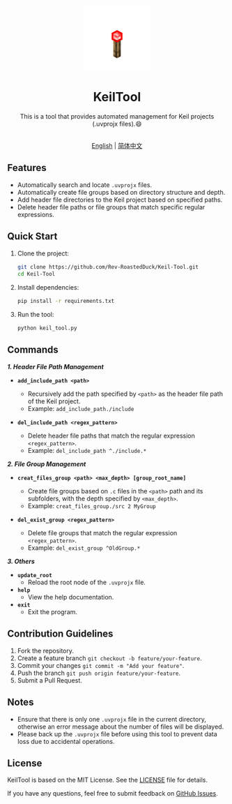 <div align="center">
  <img src="header.webp" height="150">
  <h1>KeilTool</h1>
  <span>This is a tool that provides automated management for Keil projects (.uvprojx files).😄
  </span>
</div>
<br>
<p align="center">
<a href="_">English</a> | <a href="../README.md">简体中文</a>
</p>

## Features 
- Automatically search and locate `.uvprojx` files.
- Automatically create file groups based on directory structure and depth.
- Add header file directories to the Keil project based on specified paths.
- Delete header file paths or file groups that match specific regular expressions.  

## Quick Start  
1. Clone the project:
   ```bash  
   git clone https://github.com/Rev-RoastedDuck/Keil-Tool.git  
   cd Keil-Tool  
   ```  
2. Install dependencies:  
   ```bash  
   pip install -r requirements.txt  
   ``` 
3. Run the tool:
   ```bash  
   python keil_tool.py  
   ```  

## Commands
***1. Header File Path Management***
- **`add_include_path <path>`**  
  - Recursively add the path specified by `<path>` as the header file path of the Keil project.
  - Example: `add_include_path./include`  

- **`del_include_path <regex_pattern>`**  
  - Delete header file paths that match the regular expression `<regex_pattern>`.
  - Example: `del_include_path ^./include.*`  

***2. File Group Management***
- **`creat_files_group <path> <max_depth> [group_root_name]`**  
  - Create file groups based on `.c` files in the `<path>` path and its subfolders, with the depth specified by `<max_depth>`.
  - Example: `creat_files_group./src 2 MyGroup`  

- **`del_exist_group <regex_pattern>`**  
  - Delete file groups that match the regular expression `<regex_pattern>`.
  - Example: `del_exist_group ^OldGroup.*`  

***3. Others***
- **`update_root`**  
  - Reload the root node of the `.uvprojx` file.
- **`help`**  
  - View the help documentation.
- **`exit`**  
  - Exit the program.


## Contribution Guidelines  
1. Fork the repository.
2. Create a feature branch `git checkout -b feature/your-feature`.
3. Commit your changes `git commit -m "Add your feature"`.
4. Push the branch `git push origin feature/your-feature`.
5. Submit a Pull Request.


## Notes  
- Ensure that there is only one `.uvprojx` file in the current directory, otherwise an error message about the number of files will be displayed.  
- Please back up the `.uvprojx` file before using this tool to prevent data loss due to accidental operations.  


## License  
KeilTool is based on the MIT License. See the [LICENSE](https://github.com/Rev-RoastedDuck/Keil-Tool/blob/main/LICENSE) file for details. 

If you have any questions, feel free to submit feedback on [GitHub Issues](https://github.com/Rev-RoastedDuck/Keil-Tool/issues).